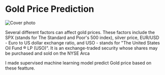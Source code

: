 # Gold Price Prediction
![Cover photo](https://github.com/MohamedElgohary23/Gold-Price-prediction-ML-/assets/141565314/9528aff7-599f-498f-9bf5-a053d25fd98a)

Several different factors can affect gold prices. These factors include the SPX (stands for The Standard and Poor's 500 index), silver price, EUR/USD - Euro to US dollar exchange ratio, and
USO - stands for "The United States Oil Fund ® LP (USO)". It is an exchange-traded security whose shares may be purchased and sold on the NYSE Arca

I made supervised machine learning model predict Gold price based on these featture.
